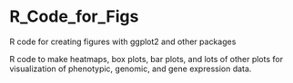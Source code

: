 # R_Code_for_Figs
R code for creating figures with ggplot2 and other packages

R code to make heatmaps, box plots, bar plots, and lots of other plots for visualization of phenotypic, genomic, and gene expression data.
